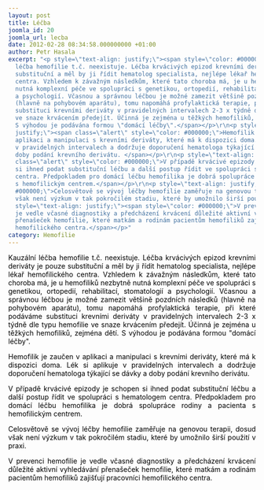 ```yaml
---
layout: post
title: Léčba
joomla_id: 20
joomla_url: lecba
date: 2012-02-28 08:34:58.000000000 +01:00
author: Petr Hasala
excerpt: "<p style=\"text-align: justify;\"><span style=\"color: #000000;\">Kauzální
  léčba hemofilie t.č. neexistuje. Léčba krvácivých epizod krevními deriváty je pouze
  substituční a měl by ji řídit hematolog specialista, nejlépe lékař hemofilického
  centra. Vzhledem k závažným následkům, které tato choroba má, je u hemofiliků nezbytně
  nutná komplexní péče ve spolupráci s genetikou, ortopedií, rehabilitací, stomatologií
  a psychologií. Včasnou a správnou léčbou je možné zamezit většině pozdních následků
  (hlavně na pohybovém aparátu), tomu napomáhá profylaktická terapie, při které podáváme
  substituci krevními deriváty v pravidelných intervalech 2-3 x týdně dle typu hemofilie
  ve snaze krvácením předejít. Účinná je zejména u těžkých hemofiliků, zejména dětí.
  S výhodou je podávána formou \"domácí léčby\".</span></p>\r\n<p style=\"text-align:
  justify;\"><span class=\"alert\" style=\"color: #000000;\">Hemofilik je zaučen v
  aplikaci a manipulaci s krevními deriváty, které má k dispozici doma. Lék si aplikuje
  v pravidelných intervalech a dodržuje doporučení hematologa týkající se dávky a
  doby podání krevního derivátu. </span></p>\r\n<p style=\"text-align: justify;\"><span
  class=\"alert\" style=\"color: #000000;\">V případě krvácivé epizody je schopen
  si ihned podat substituční léčbu a další postup řídit ve spolupráci s hematologem
  centra. Předpokladem pro domácí léčbu hemofilika je dobrá spolupráce rodiny a pacienta
  s hemofilickým centrem.</span></p>\r\n<p style=\"text-align: justify;\"><span style=\"color:
  #000000;\">Celosvětově se vývoj léčby hemofilie zaměřuje na genovou terapii, dosud
  však není výzkum v tak pokročilém stadiu, které by umožnilo širší použití v praxi.</span></p>\r\n<p
  style=\"text-align: justify;\"><span style=\"color: #000000;\">V prevenci hemofilie
  je vedle včasné diagnostiky a předcházení krvácení důležité aktivní vyhledávání
  přenašeček hemofilie, které matkám a rodinám pacientům hemofiliků zajišťují pracovníci
  hemofilického centra.</span></p>"
category: Hemofilie
---
```

<p style="text-align: justify;"><span style="color: #000000;">Kauzální léčba hemofilie t.č. neexistuje. Léčba krvácivých epizod krevními deriváty je pouze substituční a měl by ji řídit hematolog specialista, nejlépe lékař hemofilického centra. Vzhledem k závažným následkům, které tato choroba má, je u hemofiliků nezbytně nutná komplexní péče ve spolupráci s genetikou, ortopedií, rehabilitací, stomatologií a psychologií. Včasnou a správnou léčbou je možné zamezit většině pozdních následků (hlavně na pohybovém aparátu), tomu napomáhá profylaktická terapie, při které podáváme substituci krevními deriváty v pravidelných intervalech 2-3 x týdně dle typu hemofilie ve snaze krvácením předejít. Účinná je zejména u těžkých hemofiliků, zejména dětí. S výhodou je podávána formou "domácí léčby".</span></p>
<p style="text-align: justify;"><span class="alert" style="color: #000000;">Hemofilik je zaučen v aplikaci a manipulaci s krevními deriváty, které má k dispozici doma. Lék si aplikuje v pravidelných intervalech a dodržuje doporučení hematologa týkající se dávky a doby podání krevního derivátu. </span></p>
<p style="text-align: justify;"><span class="alert" style="color: #000000;">V případě krvácivé epizody je schopen si ihned podat substituční léčbu a další postup řídit ve spolupráci s hematologem centra. Předpokladem pro domácí léčbu hemofilika je dobrá spolupráce rodiny a pacienta s hemofilickým centrem.</span></p>
<p style="text-align: justify;"><span style="color: #000000;">Celosvětově se vývoj léčby hemofilie zaměřuje na genovou terapii, dosud však není výzkum v tak pokročilém stadiu, které by umožnilo širší použití v praxi.</span></p>
<p style="text-align: justify;"><span style="color: #000000;">V prevenci hemofilie je vedle včasné diagnostiky a předcházení krvácení důležité aktivní vyhledávání přenašeček hemofilie, které matkám a rodinám pacientům hemofiliků zajišťují pracovníci hemofilického centra.</span></p>
